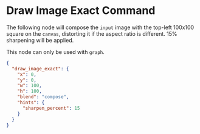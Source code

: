 # Draw Image Exact Command

The following node will compose the `input` image with the top-left 100x100 square on the 
`canvas`, distorting it if the aspect ratio is different. 15% sharpening will be applied. 

This node can only be used with `graph`.

```json
{
  "draw_image_exact": {
    "x": 0,
    "y": 0,
    "w": 100,
    "h": 100,
    "blend": "compose",
    "hints": {
      "sharpen_percent": 15
    }
  }
}
